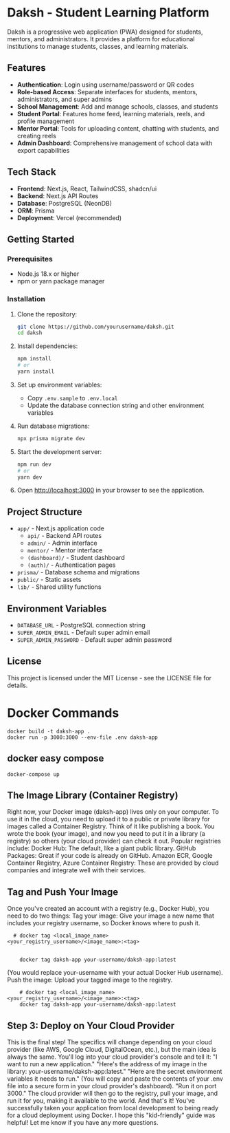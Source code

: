# Daksh - Student Learning Platform

Daksh is a progressive web application (PWA) designed for students, mentors, and administrators. It provides a platform for educational institutions to manage students, classes, and learning materials.

## Features

- **Authentication**: Login using username/password or QR codes
- **Role-based Access**: Separate interfaces for students, mentors, administrators, and super admins
- **School Management**: Add and manage schools, classes, and students
- **Student Portal**: Features home feed, learning materials, reels, and profile management
- **Mentor Portal**: Tools for uploading content, chatting with students, and creating reels
- **Admin Dashboard**: Comprehensive management of school data with export capabilities

## Tech Stack

- **Frontend**: Next.js, React, TailwindCSS, shadcn/ui
- **Backend**: Next.js API Routes
- **Database**: PostgreSQL (NeonDB)
- **ORM**: Prisma
- **Deployment**: Vercel (recommended)

## Getting Started

### Prerequisites

- Node.js 18.x or higher
- npm or yarn package manager

### Installation

1. Clone the repository:
   ```bash
   git clone https://github.com/yourusername/daksh.git
   cd daksh
   ```

2. Install dependencies:
   ```bash
   npm install
   # or
   yarn install
   ```

3. Set up environment variables:
   - Copy `.env.sample` to `.env.local`
   - Update the database connection string and other environment variables

4. Run database migrations:
   ```bash
   npx prisma migrate dev
   ```

5. Start the development server:
   ```bash
   npm run dev
   # or
   yarn dev
   ```



6. Open [http://localhost:3000](http://localhost:3000) in your browser to see the application.

## Project Structure

- `app/` - Next.js application code
  - `api/` - Backend API routes
  - `admin/` - Admin interface
  - `mentor/` - Mentor interface
  - `(dashboard)/` - Student dashboard
  - `(auth)/` - Authentication pages
- `prisma/` - Database schema and migrations
- `public/` - Static assets
- `lib/` - Shared utility functions

## Environment Variables

- `DATABASE_URL` - PostgreSQL connection string
- `SUPER_ADMIN_EMAIL` - Default super admin email
- `SUPER_ADMIN_PASSWORD` - Default super admin password

## License

This project is licensed under the MIT License - see the LICENSE file for details.




# Docker Commands
```
docker build -t daksh-app .
docker run -p 3000:3000 --env-file .env daksh-app
```
## docker easy compose
```
docker-compose up
```

## The Image Library (Container Registry)
Right now, your Docker image (daksh-app) lives only on your computer. To use it in the cloud, you need to upload it to a public or private library for images called a Container Registry.
Think of it like publishing a book. You wrote the book (your image), and now you need to put it in a library (a registry) so others (your cloud provider) can check it out.
Popular registries include:
Docker Hub: The default, like a giant public library.
GitHub Packages: Great if your code is already on GitHub.
Amazon ECR, Google Container Registry, Azure Container Registry: These are provided by cloud companies and integrate well with their services.


## Tag and Push Your Image
Once you've created an account with a registry (e.g., Docker Hub), you need to do two things:
Tag your image: Give your image a new name that includes your registry username, so Docker knows where to push it.
```
  # docker tag <local_image_name> <your_registry_username>/<image_name>:<tag>
  ```
```

    docker tag daksh-app your-username/daksh-app:latest
   ```
(You would replace your-username with your actual Docker Hub username).
Push the image: Upload your tagged image to the registry.
```
    # docker tag <local_image_name> <your_registry_username>/<image_name>:<tag>
    docker tag daksh-app your-username/daksh-app:latest
```


## Step 3: Deploy on Your Cloud Provider
This is the final step! The specifics will change depending on your cloud provider (like AWS, Google Cloud, DigitalOcean, etc.), but the main idea is always the same. You'll log into your cloud provider's console and tell it:
"I want to run a new application."
"Here's the address of my image in the library: your-username/daksh-app:latest."
"Here are the secret environment variables it needs to run." (You will copy and paste the contents of your .env file into a secure form in your cloud provider's dashboard).
"Run it on port 3000."
The cloud provider will then go to the registry, pull your image, and run it for you, making it available to the world.
And that's it! You've successfully taken your application from local development to being ready for a cloud deployment using Docker. I hope this "kid-friendly" guide was helpful! Let me know if you have any more questions.